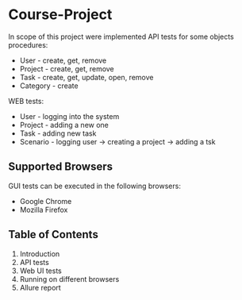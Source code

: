 # Course-Project

In scope of this project were implemented API tests for some objects procedures:
* User - create, get, remove
* Project - create, get, remove
* Task - create, get, update, open, remove
* Category - create

WEB tests:
* User - logging into the system
* Project - adding a new one
* Task - adding new task
* Scenario - logging user -> creating a project -> adding a tsk

## Supported Browsers
GUI tests can be executed in the following browsers:
* Google Chrome 
* Mozilla Firefox 

## Table of Contents

1. Introduction
2. API tests
3. Web UI tests
4. Running on different browsers
5. Allure report
